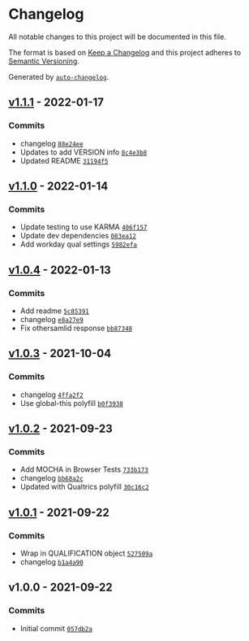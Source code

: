 # Changelog

All notable changes to this project will be documented in this file.

The format is based on [Keep a Changelog](https://keepachangelog.com/en/1.0.0/)
and this project adheres to [Semantic Versioning](https://semver.org/spec/v2.0.0.html).

Generated by [`auto-changelog`](https://github.com/CookPete/auto-changelog).

## [v1.1.1](https://github.com/martinholden-skillsoft/connector-qualification/compare/v1.1.0...v1.1.1) - 2022-01-17

### Commits

- changelog [`88e24ee`](https://github.com/martinholden-skillsoft/connector-qualification/commit/88e24ee4b3f732f1b0dddfb8a010617071e4afd8)
- Updates to add VERSION info [`8c4e3b8`](https://github.com/martinholden-skillsoft/connector-qualification/commit/8c4e3b8135d63afa82bd54f01a305df0920e86bf)
- Updated README [`31194f5`](https://github.com/martinholden-skillsoft/connector-qualification/commit/31194f5b0004ae06cf105a002e3f33cb45cd5bd8)

## [v1.1.0](https://github.com/martinholden-skillsoft/connector-qualification/compare/v1.0.4...v1.1.0) - 2022-01-14

### Commits

- Update testing to use KARMA [`406f157`](https://github.com/martinholden-skillsoft/connector-qualification/commit/406f157c0ae70062843cd1039b25eac05dba2643)
- Update dev dependencies [`083ea12`](https://github.com/martinholden-skillsoft/connector-qualification/commit/083ea12669a1a46d98c89e0b4bdd3998c3d106be)
- Add workday qual settings [`5982efa`](https://github.com/martinholden-skillsoft/connector-qualification/commit/5982efa2ac73e32103f03a902cf6dbd5f58f524c)

## [v1.0.4](https://github.com/martinholden-skillsoft/connector-qualification/compare/v1.0.3...v1.0.4) - 2022-01-13

### Commits

- Add readme [`5c85391`](https://github.com/martinholden-skillsoft/connector-qualification/commit/5c85391d59bc3e16448d3f52b80e6f9dafc14122)
- changelog [`e8a27e9`](https://github.com/martinholden-skillsoft/connector-qualification/commit/e8a27e9dce3663a567caa04a233bae09fe792347)
- Fix othersamlid response [`bb87348`](https://github.com/martinholden-skillsoft/connector-qualification/commit/bb8734809f6a79dbb27f4687bdf84d8bf2628e60)

## [v1.0.3](https://github.com/martinholden-skillsoft/connector-qualification/compare/v1.0.2...v1.0.3) - 2021-10-04

### Commits

- changelog [`4ffa2f2`](https://github.com/martinholden-skillsoft/connector-qualification/commit/4ffa2f22dc891057ef4559b3fd385f6332d7882d)
- Use global-this polyfill [`b0f3938`](https://github.com/martinholden-skillsoft/connector-qualification/commit/b0f3938b14455ab16aa65f7a7b0ac954fb1ad7ec)

## [v1.0.2](https://github.com/martinholden-skillsoft/connector-qualification/compare/v1.0.1...v1.0.2) - 2021-09-23

### Commits

- Add MOCHA in Browser Tests [`733b173`](https://github.com/martinholden-skillsoft/connector-qualification/commit/733b173e619b3679cc403ca87a90bea8c51a6c3b)
- changelog [`bb68a2c`](https://github.com/martinholden-skillsoft/connector-qualification/commit/bb68a2cb20258eda1682c77f196b1f4a48d8d4c5)
- Updated with Qualtrics polyfill [`30c16c2`](https://github.com/martinholden-skillsoft/connector-qualification/commit/30c16c28b4d611a6daf177b9c02d6f6f2acaea6d)

## [v1.0.1](https://github.com/martinholden-skillsoft/connector-qualification/compare/v1.0.0...v1.0.1) - 2021-09-22

### Commits

- Wrap in QUALIFICATION object [`527509a`](https://github.com/martinholden-skillsoft/connector-qualification/commit/527509ae1c085de008091b53c4059c78a0469e1e)
- changelog [`b1a4a90`](https://github.com/martinholden-skillsoft/connector-qualification/commit/b1a4a904d96853fa4d0bb788d5fbfc859f80910b)

## v1.0.0 - 2021-09-22

### Commits

- Initial commit [`057db2a`](https://github.com/martinholden-skillsoft/connector-qualification/commit/057db2a847cca4cd2beb08e48ea93a8e8489273e)
